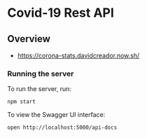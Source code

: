 # Covid-19 Rest API

## Overview

- https://corona-stats.davidcreador.now.sh/

### Running the server

To run the server, run:

```
npm start
```

To view the Swagger UI interface:

```
open http://localhost:5000/api-docs
```
